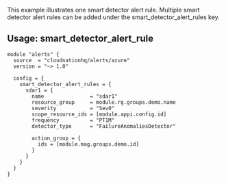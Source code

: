 This example illustrates one smart detector alert rule. Multiple smart detector alert rules can be added under the smart_detector_alert_rules key.

## Usage: smart_detector_alert_rule

```hcl
module "alerts" {
  source  = "cloudnationhq/alerts/azure"
  version = "~> 1.0"

  config = {
    smart_detector_alert_rules = {
      sdar1 = {
        name               = "sdar1"
        resource_group     = module.rg.groups.demo.name
        severity           = "Sev0"
        scope_resource_ids = [module.appi.config.id]
        frequency          = "PT1M"
        detector_type      = "FailureAnomaliesDetector"

        action_group = {
          ids = [module.mag.groups.demo.id]
        }
      }
    }
  }
}

```